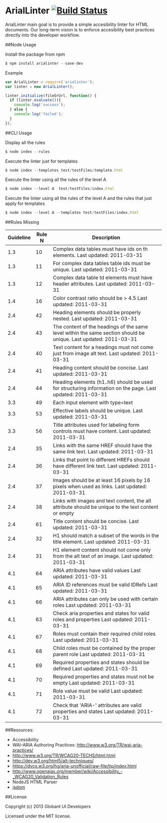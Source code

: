 ArialLinter [![Build Status](https://api.travis-ci.org/globant-ui/arialinter.png?branch=master)](http://travis-ci.org/globant-ui/arialinter)
============
ArialLinter main goal is to provide a simple accesibility linter for HTML documents. Our long-term vision is to enforce accesibility best practices directly into the developer workflow.


##Node Usage

Install the package from npm
```javascript
$ npm install arialinter --save-dev
```

Example
```javascript
var ArialLinter = require('arialinter');
var linter = new ArialLinter();

linter.initialize(fileOrUrl, function() {
  if (linter.evaluate()){
    console.log('success');
  } else {
    console.log('failed');
  }
});
```

##CLI Usage

Display all the rules
```javascript
$ node index --rules
```

Execute the linter just for templates
```javascript
$ node index --templates test/testFiles/template.html
```
Execute the linter using all the rules of the level A
```javascript
$ node index --level A  test/testFiles/index.html
```
Execute the linter using all the rules of the level A and the rules that just apply for templates
```javascript
$ node index --level A --templates test/testFiles/index.html
```

##Rules Missing

Guideline | Rule N | Description
----------|--------|-----------------------------------------
1.3       |   10   | Complex data tables must have ids on th elements. Last updated: 2011-03-31
1.3       |   11   | For complex data tables table ids must be unique. Last updated: 2011-03-31
1.3       |   12   | Complex data table td elements must have header attributes. Last updated: 2011-03-31
1.4       |   16   | Color contrast ratio should be > 4.5 Last updated: 2011-03-31
2.4       |   42   | Heading elements should be properly nested. Last updated: 2011-03-31
2.4       |   43   | The content of the headings of the same level within the same section should be unique. Last updated: 2011-03-31
2.4       |   40   | Text content for a headings must not come just from image alt text. Last updated: 2011-03-31
2.4       |   41   | Heading content should be concise. Last updated: 2011-03-31
2.4       |   44   | Heading elements (h1..h6) should be used for structuring information on the page. Last updated: 2011-03-31
3.3       |   49   | Each input element with type=text | password | checkbox | radio | file and each select and textarea element should either be referenced by the for attribute of a label element via its id attribute, or have a title attribute. Last updated: 2011-03-31
3.3       |   53   | Effective labels should be unique. Last updated: 2011-03-31
3.3       |   56   | Title attributes used for labeling form controls must have content. Last updated: 2011-03-31
2.4       |   35   | Links with the same HREF should have the same link text. Last updated: 2011-03-31
2.4       |   36   | Links that point to different HREFs should have different link text. Last updated: 2011-03-31
2.4       |   37   | Images should be at least 16 pixels by 16 pixels when used as links. Last updated: 2011-03-31
2.4       |   38   | Links with images and text content, the alt attribute should be unique to the text content or empty
2.4       |   61   | Title content should be concise. Last updated: 2011-03-31
2.4       |   32   | H1 should match a subset of the words in the title element. Last updated: 2011-03-31
2.4       |   31   | H1 element content should not come only from the alt text of an image. Last updated: 2011-03-31
4.1       |   64   | ARIA attributes have valid values Last updated: 2011-03-31
4.1       |   65   | ARIA ID references must be valid IDRefs Last updated: 2011-03-31
4.1       |   66   | ARIA attributes can only be used with certain roles Last updated: 2011-03-31
4.1       |   63   | Check aria properties and states for valid roles and properties Last updated: 2011-03-31
4.1       |   67   | Roles must contain their required child roles Last updated: 2011-03-31
4.1       |   68   | Child roles must be contained by the proper parent role Last updated: 2011-03-31
4.1       |   69   | Required properties and states should be defined Last updated: 2011-03-31
4.1       |   70   | Required properties and states must not be empty Last updated: 2011-03-31
4.1       |   71   | Role value must be valid Last updated: 2011-03-31
4.1       |   72   | Check that 'ARIA-' attributes are valid properties and states Last updated: 2011-03-31



##Resources:
* Accessibility
 * WAI-ARIA Authoring Practices: http://www.w3.org/TR/wai-aria-practices/
 * http://www.w3.org/TR/WCAG20-TECHS/html.html
 * http://dev.w3.org/html5/alt-techniques/
 * https://dvcs.w3.org/hg/aria-unofficial/raw-file/tip/index.html
 * http://www.openajax.org/member/wiki/Accessibility_-_WCAG20_Validation_Rules
* NodeJS HTML Parser
 * [jsdom](https://github.com/tmpvar/jsdom)

##License

Copyright (c) 2013 Globant UI Developers

Licensed under the MIT license.
